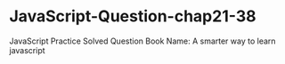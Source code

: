 # JavaScript-Question-chap21-38
JavaScript Practice Solved Question Book Name: A smarter way to learn javascript
